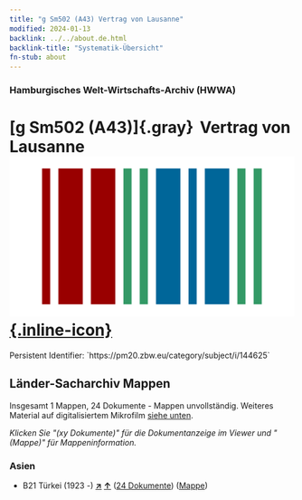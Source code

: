 ```yaml
---
title: "g Sm502 (A43) Vertrag von Lausanne"
modified: 2024-01-13
backlink: ../../about.de.html
backlink-title: "Systematik-Übersicht"
fn-stub: about
---
```


### Hamburgisches Welt-Wirtschafts-Archiv (HWWA)

# [g Sm502 (A43)]{.gray}&#8201; Vertrag von Lausanne &#160; [![Wikidata](/images/Wikidata-logo.svg "Wikidata"){.inline-icon}](http://www.wikidata.org/entity/Q104699698)

<div class="hint">Persistent Identifier: `https://pm20.zbw.eu/category/subject/i/144625`</div>







## Länder-Sacharchiv Mappen






Insgesamt 1 Mappen, 24 Dokumente - Mappen unvollständig. Weiteres Material auf digitalisiertem Mikrofilm [siehe unten](#filmsections).

_Klicken Sie "(xy Dokumente)" für die Dokumentanzeige im Viewer und "(Mappe)" für Mappeninformation._




### Asien

- B21 Türkei (1923 -) [**&nearr;**](../../../geo/i/141111/about.de.html "Türkei (1923 -) (alle Mappen)") [**&uarr;**](../../../geo/about.de.html#B21 "Ländersystematik") (<a href="https://pm20.zbw.eu/iiifview/folder/sh/141111,144625" title="über: Türkei (1923 -) : Vertrag von Lausanne" target="_blank">24 Dokumente</a>) ([Mappe](../../../../folder/sh/1411xx/141111/1446xx/144625/about.de.html))



<a id="filmsections" />













